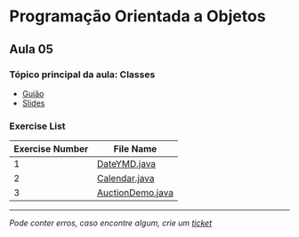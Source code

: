 # Programação Orientada a Objetos
## Aula 05
### Tópico principal da aula: Classes

* [Guião](https://github.com/TiagoRG/uaveiro-leci/tree/master/1ano/2semestre/poo/guides/POO-2022-aula05.pdf)
* [Slides](https://github.com/TiagoRG/uaveiro-leci/tree/master/1ano/2semestre/poo/slides/POO_03_Classes.pdf)

### Exercise List
| Exercise Number | File Name                                                                                                              |
|-----------------|------------------------------------------------------------------------------------------------------------------------|
| 1               | [DateYMD.java](https://github.com/TiagoRG/uaveiro-leci/blob/master/1ano/2semestre/poo/src/aula05/DateYMD.java)         |
| 2               | [Calendar.java](https://github.com/TiagoRG/uaveiro-leci/blob/master/1ano/2semestre/poo/src/aula05/Calendar.java)       |
| 3               | [AuctionDemo.java](https://github.com/TiagoRG/uaveiro-leci/blob/master/1ano/2semestre/poo/src/aula05/AuctionDemo.java) |

---
*Pode conter erros, caso encontre algum, crie um* [*ticket*](https://github.com/TiagoRG/uaveiro-leci/issues/new)
